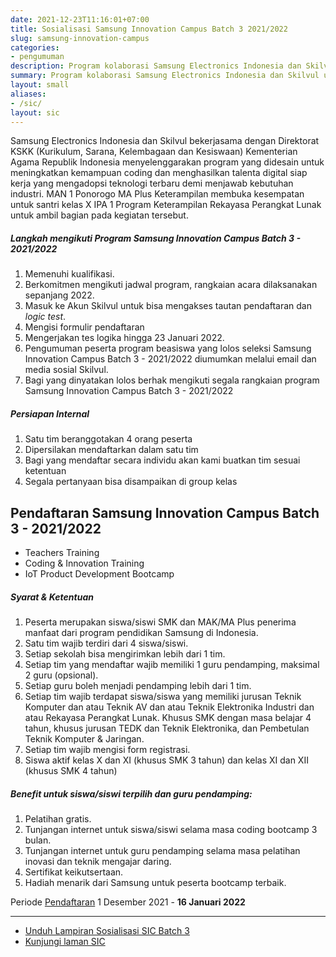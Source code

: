 ```yaml
---
date: 2021-12-23T11:16:01+07:00
title: Sosialisasi Samsung Innovation Campus Batch 3 2021/2022
slug: samsung-innovation-campus
categories:
- pengumuman
description: Program kolaborasi Samsung Electronics Indonesia dan Skilvul untuk meningkatkan kemampuan coding talenta digital sesuai kebutuhan industri.
summary: Program kolaborasi Samsung Electronics Indonesia dan Skilvul untuk meningkatkan kemampuan coding dan menghasilkan talenta digital siap kerja yang mengadopsi teknologi terbaru demi menjawab kebutuhan industri.
layout: small
aliases:
- /sic/
layout: sic
---
```


Samsung Electronics Indonesia dan Skilvul bekerjasama dengan Direktorat KSKK (Kurikulum, Sarana, Kelembagaan dan Kesiswaan) Kementerian Agama Republik Indonesia menyelenggarakan program yang didesain untuk meningkatkan kemampuan coding dan menghasilkan talenta digital siap kerja yang mengadopsi teknologi terbaru demi menjawab kebutuhan industri. MAN 1 Ponorogo MA Plus Keterampilan membuka kesempatan untuk santri kelas X IPA 1 Program Keterampilan Rekayasa Perangkat Lunak untuk ambil bagian pada kegiatan tersebut.

##### Langkah mengikuti Program Samsung Innovation Campus Batch 3 - 2021/2022
1. Memenuhi kualifikasi.
2. Berkomitmen mengikuti jadwal program, rangkaian acara dilaksanakan sepanjang 2022.
3. Masuk ke Akun Skilvul untuk bisa mengakses tautan pendaftaran dan *logic test*.
4. Mengisi formulir pendaftaran
5. Mengerjakan tes logika hingga 23 Januari 2022.
6. Pengumuman peserta program beasiswa yang lolos seleksi Samsung Innovation Campus Batch 3 - 2021/2022 diumumkan melalui email dan media sosial Skilvul.
7. Bagi yang dinyatakan lolos berhak mengikuti segala rangkaian program Samsung Innovation Campus Batch 3 - 2021/2022

##### Persiapan Internal
1. Satu tim beranggotakan 4 orang peserta
2. Dipersilakan mendaftarkan dalam satu tim
3. Bagi yang mendaftar secara individu akan kami buatkan tim sesuai ketentuan
4. Segala pertanyaan bisa disampaikan di group kelas

Pendaftaran Samsung Innovation Campus Batch 3 - 2021/2022
---
- Teachers Training
- Coding & Innovation Training
- IoT Product Development Bootcamp

##### Syarat & Ketentuan
1. Peserta merupakan siswa/siswi SMK dan MAK/MA Plus penerima manfaat dari program pendidikan Samsung di Indonesia.
2. Satu tim wajib terdiri dari 4 siswa/siswi.
3. Setiap sekolah bisa mengirimkan lebih dari 1 tim.
4. Setiap tim yang mendaftar wajib memiliki 1 guru pendamping, maksimal 2 guru (opsional).
5. Setiap guru boleh menjadi pendamping lebih dari 1 tim.
6. Setiap tim wajib terdapat siswa/siswa yang memiliki jurusan Teknik Komputer dan atau Teknik AV dan atau Teknik Elektronika Industri dan atau Rekayasa Perangkat Lunak. Khusus SMK dengan masa belajar 4 tahun, khusus jurusan TEDK dan Teknik Elektronika, dan Pembetulan Teknik Komputer & Jaringan.
7. Setiap tim wajib mengisi form registrasi.
8. Siswa aktif kelas X dan XI (khusus SMK 3 tahun) dan kelas XI dan XII (khusus SMK 4 tahun)

##### Benefit untuk siswa/siswi terpilih dan guru pendamping:
1. Pelatihan gratis.
2. Tunjangan internet untuk siswa/siswi selama masa coding bootcamp 3 bulan.
3. Tunjangan internet untuk guru pendamping selama masa pelatihan inovasi dan teknik mengajar daring.
4. Sertifikat keikutsertaan.
5. Hadiah menarik dari Samsung untuk peserta bootcamp terbaik.

Periode [Pendaftaran](bit.ly/Program-SICBatch3) 1 Desember 2021 - **16 Januari 2022**

---

<ul class="list-unstyled">
	<li><a href="https://www.dropbox.com/s/vd5jlo50utq9uw6/sosialisasi-sic-batch-3.pdf?dl=1" target="_blank">Unduh Lampiran Sosialisasi SIC Batch 3</a></li>
	<li><a href="https://skilvul.com/programs/samsung-innovation-campus-batch-3-20212022" target="_blank">Kunjungi laman SIC</a></li>
</ul>
